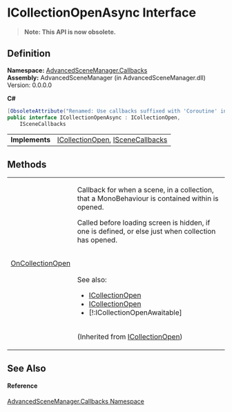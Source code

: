 # ICollectionOpenAsync Interface
<blockquote><strong>Note: This API is now obsolete.</strong></blockquote>




## Definition
**Namespace:** <a href="N_AdvancedSceneManager_Callbacks.md">AdvancedSceneManager.Callbacks</a>  
**Assembly:** AdvancedSceneManager (in AdvancedSceneManager.dll) Version: 0.0.0.0

**C#**
``` C#
[ObsoleteAttribute("Renamed: Use callbacks suffixed with 'Coroutine' instead.")]
public interface ICollectionOpenAsync : ICollectionOpen, 
	ISceneCallbacks
```

<table><tr><td><strong>Implements</strong></td><td><a href="T_AdvancedSceneManager_Callbacks_ICollectionOpen.md">ICollectionOpen</a>, <a href="T_AdvancedSceneManager_Callbacks_ISceneCallbacks.md">ISceneCallbacks</a></td></tr>
</table>



## Methods
<table>
<tr>
<td><a href="M_AdvancedSceneManager_Callbacks_ICollectionOpen_OnCollectionOpen.md">OnCollectionOpen</a></td>
<td><p>Callback for when a scene, in a collection, that a MonoBehaviour is contained within is opened.</p><p>

Called before loading screen is hidden, if one is defined, or else just when collection has opened.</p><br /><br />

 See also: <ul><li><a href="T_AdvancedSceneManager_Callbacks_ICollectionOpen.md">ICollectionOpen</a></li><li><a href="T_AdvancedSceneManager_Callbacks_ICollectionOpen.md">ICollectionOpen</a></li><li>[!:ICollectionOpenAwaitable]</li></ul>

<br />(Inherited from <a href="T_AdvancedSceneManager_Callbacks_ICollectionOpen.md">ICollectionOpen</a>)</td></tr>
</table>

## See Also


#### Reference
<a href="N_AdvancedSceneManager_Callbacks.md">AdvancedSceneManager.Callbacks Namespace</a>  
